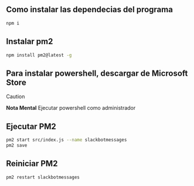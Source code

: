 ## Como instalar las dependecias del programa

```bash
npm i
```

## Instalar pm2

```bash
npm install pm2@latest -g
```

## Para instalar powershell, descargar de Microsoft Store

> [!CAUTION]
> **Nota Mental**
> Ejecutar powershell como administrador

## Ejecutar PM2

```bash
pm2 start src/index.js --name slackbotmessages
pm2 save
```

## Reiniciar PM2

```bash
pm2 restart slackbotmessages
```

